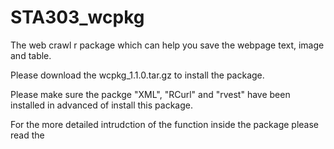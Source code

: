 # STA303_wcpkg
The web crawl r package which can help you save the webpage text, image and table.

Please download the wcpkg_1.1.0.tar.gz to install the package.

Please make sure the packge "XML", "RCurl" and "rvest" have been installed in advanced of install this package.

For the more detailed intrudction of the function inside the package please read the 
